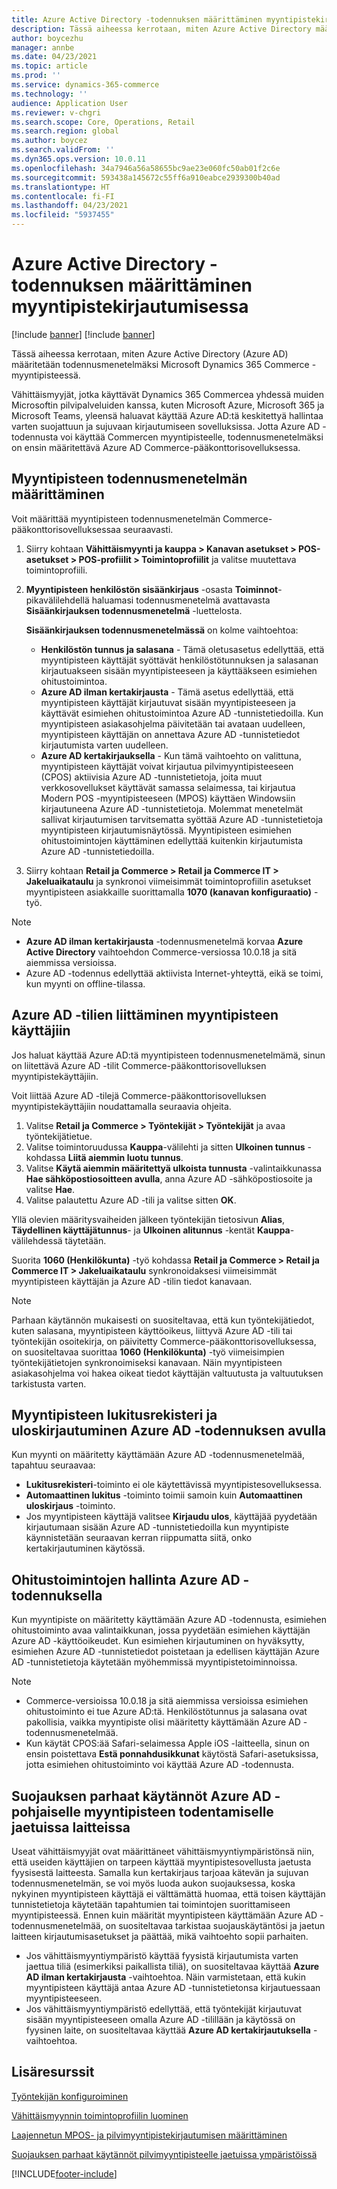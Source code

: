 ```yaml
---
title: Azure Active Directory -todennuksen määrittäminen myyntipistekirjautumisessa
description: Tässä aiheessa kerrotaan, miten Azure Active Directory määritetään todennusmenetelmäksi Microsoft Dynamics 365 Commerce -myyntipisteessä.
author: boycezhu
manager: annbe
ms.date: 04/23/2021
ms.topic: article
ms.prod: ''
ms.service: dynamics-365-commerce
ms.technology: ''
audience: Application User
ms.reviewer: v-chgri
ms.search.scope: Core, Operations, Retail
ms.search.region: global
ms.author: boycez
ms.search.validFrom: ''
ms.dyn365.ops.version: 10.0.11
ms.openlocfilehash: 34a7946a56a58655bc9ae23e060fc50ab01f2c6e
ms.sourcegitcommit: 593438a145672c55ff6a910eabce2939300b40ad
ms.translationtype: HT
ms.contentlocale: fi-FI
ms.lasthandoff: 04/23/2021
ms.locfileid: "5937455"
---
```

# <a name="configure-azure-active-directory-authentication-for-pos-sign-in"></a>Azure Active Directory -todennuksen määrittäminen myyntipistekirjautumisessa

[!include [banner](includes/banner.md)]
[!include [banner](includes/preview-banner.md)]

Tässä aiheessa kerrotaan, miten Azure Active Directory (Azure AD) määritetään todennusmenetelmäksi Microsoft Dynamics 365 Commerce -myyntipisteessä.

Vähittäismyyjät, jotka käyttävät Dynamics 365 Commercea yhdessä muiden Microsoftin pilvipalveluiden kanssa, kuten Microsoft Azure, Microsoft 365 ja Microsoft Teams, yleensä haluavat käyttää Azure AD:tä keskitettyä hallintaa varten suojattuun ja sujuvaan kirjautumiseen sovelluksissa. Jotta Azure AD -todennusta voi käyttää Commercen myyntipisteelle, todennusmenetelmäksi on ensin määritettävä Azure AD Commerce-pääkonttorisovelluksessa.

## <a name="configure-pos-authentication-method"></a>Myyntipisteen todennusmenetelmän määrittäminen

Voit määrittää myyntipisteen todennusmenetelmän Commerce-pääkonttorisovelluksessaa seuraavasti.
    
1. Siirry kohtaan **Vähittäismyynti ja kauppa \> Kanavan asetukset \> POS-asetukset \> POS-profiilit \> Toimintoprofiilit** ja valitse muutettava toimintoprofiili.
1. **Myyntipisteen henkilöstön sisäänkirjaus** -osasta **Toiminnot**-pikavälilehdellä haluamasi todennusmenetelmä avattavasta **Sisäänkirjauksen todennusmenetelmä** -luettelosta.

    **Sisäänkirjauksen todennusmenetelmässä** on kolme vaihtoehtoa:
    
    - **Henkilöstön tunnus ja salasana** - Tämä oletusasetus edellyttää, että myyntipisteen käyttäjät syöttävät henkilöstötunnuksen ja salasanan kirjautuakseen sisään myyntipisteeseen ja käyttääkseen esimiehen ohitustoimintoa.
    - **Azure AD ilman kertakirjausta** - Tämä asetus edellyttää, että myyntipisteen käyttäjät kirjautuvat sisään myyntipisteeseen ja käyttävät esimiehen ohitustoimintoa Azure AD -tunnistetiedoilla. Kun myyntipisteen asiakasohjelma päivitetään tai avataan uudelleen, myyntipisteen käyttäjän on annettava Azure AD -tunnistetiedot kirjautumista varten uudelleen.
    - **Azure AD kertakirjauksella** - Kun tämä vaihtoehto on valittuna, myyntipisteen käyttäjät voivat kirjautua pilvimyyntipisteeseen (CPOS) aktiivisia Azure AD -tunnistetietoja, joita muut verkkosovellukset käyttävät samassa selaimessa, tai kirjautua Modern POS -myyntipisteeseen (MPOS) käyttäen Windowsiin kirjautuneena Azure AD -tunnistetietoja. Molemmat menetelmät sallivat kirjautumisen tarvitsematta syöttää Azure AD -tunnistetietoja myyntipisteen kirjautumisnäytössä. Myyntipisteen esimiehen ohitustoimintojen käyttäminen edellyttää kuitenkin kirjautumista Azure AD -tunnistetiedoilla.

1. Siirry kohtaan **Retail ja Commerce > Retail ja Commerce IT > Jakeluaikataulu** ja synkronoi viimeisimmät toimintoprofiilin asetukset myyntipisteen asiakkaille suorittamalla **1070 (kanavan konfiguraatio)** -työ.

> [!NOTE]
> - **Azure AD ilman kertakirjausta** -todennusmenetelmä korvaa **Azure Active Directory** vaihtoehdon Commerce-versiossa 10.0.18 ja sitä aiemmissa versioissa.
> - Azure AD -todennus edellyttää aktiivista Internet-yhteyttä, eikä se toimi, kun myynti on offline-tilassa.

## <a name="associate-azure-ad-accounts-with-pos-users"></a>Azure AD -tilien liittäminen myyntipisteen käyttäjiin

Jos haluat käyttää Azure AD:tä myyntipisteen todennusmenetelmämä, sinun on liitettävä Azure AD -tilit Commerce-pääkonttorisovelluksen myyntipistekäyttäjiin. 

Voit liittää Azure AD -tilejä Commerce-pääkonttorisovelluksen myyntipistekäyttäjiin noudattamalla seuraavia ohjeita.
    
1. Valitse **Retail ja Commerce > Työntekijät > Työntekijät** ja avaa työntekijätietue.
1. Valitse toimintoruudussa **Kauppa**-välilehti ja sitten **Ulkoinen tunnus** -kohdassa **Liitä aiemmin luotu tunnus**. 
1. Valitse **Käytä aiemmin määritettyä ulkoista tunnusta** -valintaikkunassa **Hae sähköpostiosoitteen avulla**, anna Azure AD -sähköpostiosoite ja valitse **Hae**.
1. Valitse palautettu Azure AD -tili ja valitse sitten **OK**.

Yllä olevien määritysvaiheiden jälkeen työntekijän tietosivun **Alias**, **Täydellinen käyttäjätunnus**- ja **Ulkoinen alitunnus** -kentät **Kauppa**-välilehdessä täytetään.

Suorita **1060 (Henkilökunta)** -työ kohdassa **Retail ja Commerce > Retail ja Commerce IT > Jakeluaikataulu** synkronoidaksesi viimeisimmät myyntipisteen käyttäjän ja Azure AD -tilin tiedot kanavaan.

> [!NOTE]
> Parhaan käytännön mukaisesti on suositeltavaa, että kun työntekijätiedot, kuten salasana, myyntipisteen käyttöoikeus, liittyvä Azure AD -tili tai työntekijän osoitekirja, on päivitetty Commerce-pääkonttorisovelluksessa, on suositeltavaa suorittaa **1060 (Henkilökunta)** -työ viimeisimpien työntekijätietojen synkronoimiseksi kanavaan. Näin myyntipisteen asiakasohjelma voi hakea oikeat tiedot käyttäjän valtuutusta ja valtuutuksen tarkistusta varten.

## <a name="pos-lock-register-and-sign-out-with-azure-ad-authentication"></a>Myyntipisteen lukitusrekisteri ja uloskirjautuminen Azure AD -todennuksen avulla

Kun myynti on määritetty käyttämään Azure AD -todennusmenetelmää, tapahtuu seuraavaa:

- **Lukitusrekisteri**-toiminto ei ole käytettävissä myyntipistesovelluksessa. 
- **Automaattinen lukitus** -toiminto toimii samoin kuin **Automaattinen uloskirjaus** -toiminto.
- Jos myyntipisteen käyttäjä valitsee **Kirjaudu ulos**, käyttäjää pyydetään kirjautumaan sisään Azure AD -tunnistetiedoilla kun myyntipiste käynnistetään seuraavan kerran riippumatta siitä, onko kertakirjautuminen käytössä.

## <a name="manager-override-functionality-with-azure-ad-authentication"></a>Ohitustoimintojen hallinta Azure AD -todennuksella

Kun myyntipiste on määritetty käyttämään Azure AD -todennusta, esimiehen ohitustoiminto avaa valintaikkunan, jossa pyydetään esimiehen käyttäjän Azure AD -käyttöoikeudet. Kun esimiehen kirjautuminen on hyväksytty, esimiehen Azure AD -tunnistetiedot poistetaan ja edellisen käyttäjän Azure AD -tunnistetietoja käytetään myöhemmissä myyntipistetoiminnoissa.

> [!NOTE]
> - Commerce-versioissa 10.0.18 ja sitä aiemmissa versioissa esimiehen ohitustoiminto ei tue Azure AD:tä. Henkilöstötunnus ja salasana ovat pakollisia, vaikka myyntipiste olisi määritetty käyttämään Azure AD -todennusmenetelmää.
> - Kun käytät CPOS:ää Safari-selaimessa Apple iOS -laitteella, sinun on ensin poistettava **Estä ponnahdusikkunat** käytöstä Safari-asetuksissa, jotta esimiehen ohitustoiminto voi käyttää Azure AD -todennusta. 

## <a name="security-best-practices-for-azure-ad-based-pos-authentication-on-shared-devices"></a>Suojauksen parhaat käytännöt Azure AD -pohjaiselle myyntipisteen todentamiselle jaetuissa laitteissa

Useat vähittäismyyjät ovat määrittäneet vähittäismyyntiympäristönsä niin, että useiden käyttäjien on tarpeen käyttää myyntipistesovellusta jaetusta fyysisestä laitteesta. Samalla kun kertakirjaus tarjoaa kätevän ja sujuvan todennusmenetelmän, se voi myös luoda aukon suojauksessa, koska nykyinen myyntipisteen käyttäjä ei välttämättä huomaa, että toisen käyttäjän tunnistetietoja käytetään tapahtumien tai toimintojen suorittamiseen myyntipisteessä. Ennen kuin määrität myyntipisteen käyttämään Azure AD -todennusmenetelmää, on suositeltavaa tarkistaa suojauskäytäntösi ja jaetun laitteen kirjautumisasetukset ja päättää, mikä vaihtoehto sopii parhaiten.

- Jos vähittäismyyntiympäristö käyttää fyysistä kirjautumista varten jaettua tiliä (esimerkiksi paikallista tiliä), on suositeltavaa käyttää **Azure AD ilman kertakirjausta** -vaihtoehtoa. Näin varmistetaan, että kukin myyntipisteen käyttäjä antaa Azure AD -tunnistetietonsa kirjautuessaan myyntipisteeseen.
- Jos vähittäismyyntiympäristö edellyttää, että työntekijät kirjautuvat sisään myyntipisteeseen omalla Azure AD -tilillään ja käytössä on fyysinen laite, on suositeltavaa käyttää **Azure AD kertakirjautuksella** -vaihtoehtoa.

## <a name="additional-resources"></a>Lisäresurssit

[Työntekijän konfiguroiminen](tasks/worker.md)

[Vähittäismyynnin toimintoprofiilin luominen](retail-functionality-profile.md)


[Laajennetun MPOS- ja pilvimyyntipistekirjautumisen määrittäminen](extended-logon.md)

[Suojauksen parhaat käytännöt pilvimyyntipisteelle jaetuissa ympäristöissä](dev-itpro/secure-retail-cloud-pos.md)



[!INCLUDE[footer-include](../includes/footer-banner.md)]
